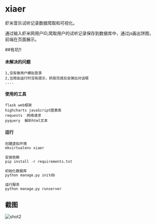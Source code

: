 xiaer
=====

虾米音乐试听记录数据爬取和可视化。

通过输入虾米网用户ID,爬取用户的试听记录保存到数据库中，通过js画出饼图，前端在页面展示。


##有坑!!

#### 未解决的问题
    1,没有做用户模拟登录
    2,当爬虫运行时没有提示，抓取完成后会弹出对话框
    ....


#### 使用的工具
    flask web框架
    highcharts javaScript图表库
    requests  网络请求
    pyquery  解析html文本

#### 运行
    创建虚拟环境
    mkvirtualenv xiaer
    
    安装依赖
    pip install -r requirements.txt
    
    初始化数据库
    python manage.py initdb

    运行服务
    python manage.py runserver

## 截图
 ![shot2](https://raw.githubusercontent.com/nuty/xiaer/master/shots/shot2.png)
